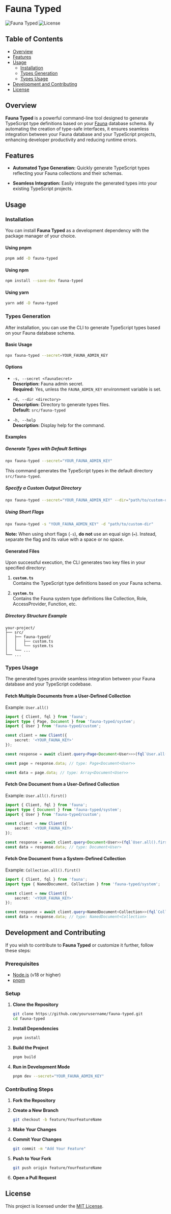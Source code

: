 # Fauna Typed

![Fauna Typed](https://img.shields.io/npm/v/fauna-typed.svg?style=flat-square)
![License](https://img.shields.io/npm/l/fauna-typed.svg?style=flat-square)

## Table of Contents

- [Overview](#overview)
- [Features](#features)
- [Usage](#usage)
  - [Installation](#installation)
  - [Types Generation](#types-generation)
  - [Types Usage](#types-usage)
- [Development and Contributing](#development-and-contributing)
- [License](#license)

## Overview

**Fauna Typed** is a powerful command-line tool designed to generate TypeScript type definitions based on your [Fauna](https://fauna.com/) database schema. By automating the creation of type-safe interfaces, it ensures seamless integration between your Fauna database and your TypeScript projects, enhancing developer productivity and reducing runtime errors.

## Features

- **Automated Type Generation:** Quickly generate TypeScript types reflecting your Fauna collections and their schemas.

- **Seamless Integration:** Easily integrate the generated types into your existing TypeScript projects.

## Usage

### Installation

You can install **Fauna Typed** as a development dependency with the package manager of your choice.

#### Using pnpm

```bash
pnpm add -D fauna-typed
```

#### Using npm

```bash
npm install --save-dev fauna-typed
```

#### Using yarn

```bash
yarn add -D fauna-typed
```

### Types Generation

After installation, you can use the CLI to generate TypeScript types based on your Fauna database schema.

#### Basic Usage

```bash
npx fauna-typed --secret=YOUR_FAUNA_ADMIN_KEY
```

#### Options

- `-s, --secret <faunaSecret>`\
  **Description:** Fauna admin secret.\
  **Required:** Yes, unless the `FAUNA_ADMIN_KEY` environment variable is set.

- `-d, --dir <directory>`\
  **Description:** Directory to generate types files.\
  **Default:** `src/fauna-typed`

- `-h, --help`\
  **Description:** Display help for the command.

#### Examples

##### Generate Types with Default Settings

```bash
npx fauna-typed --secret="YOUR_FAUNA_ADMIN_KEY"
```

This command generates the TypeScript types in the default directory `src/fauna-typed`.

##### Specify a Custom Output Directory

```bash
npx fauna-typed --secret="YOUR_FAUNA_ADMIN_KEY" --dir="path/to/custom-dir"
```

##### Using Short Flags

```bash
npx fauna-typed -s "YOUR_FAUNA_ADMIN_KEY" -d "path/to/custom-dir"
```

**Note:** When using short flags (`-s`), **do not** use an equal sign (`=`). Instead, separate the flag and its value with a space or no space.

#### Generated Files

Upon successful execution, the CLI generates two key files in your specified directory:

1. **`custom.ts`**\
   Contains the TypeScript type definitions based on your Fauna schema.

2. **`system.ts`**\
   Contains the Fauna system type definitions like Collection, Role, AccessProvider, Function, etc.

##### Directory Structure Example

```
your-project/
├── src/
│   ├── fauna-typed/
│   │   ├── custom.ts
│   │   └── system.ts
│   └── ...
└── ...
```

### Types Usage

The generated types provide seamless integration between your Fauna database and your TypeScript codebase.

#### Fetch Multiple Documents from a User-Defined Collection

Example: `User.all()`

```typescript
import { Client, fql } from 'fauna';
import type { Page, Document } from 'fauna-typed/system';
import { User } from 'fauna-typed/custom';

const client = new Client({
	secret: '<YOUR_FAUNA_KEY>'
});

const response = await client.query<Page<Document<User>>>(fql`User.all()`); // Returned type: QuerySuccess<Page<Document<User>>>

const page = response.data; // type: Page<Document<User>>

const data = page.data; // type: Array<Document<User>>
```

#### Fetch One Document from a User-Defined Collection

Example: `User.all().first()`

```typescript
import { Client, fql } from 'fauna';
import type { Document } from 'fauna-typed/system';
import { User } from 'fauna-typed/custom';

const client = new Client({
	secret: '<YOUR_FAUNA_KEY>'
});

const response = await client.query<Document<User>>(fql`User.all().first()`); // Returned type: QuerySuccess<Document<User>>
const data = response.data; // type: Document<User>
```

#### Fetch One Document from a System-Defined Collection

Example: `Collection.all().first()`

```typescript
import { Client, fql } from 'fauna';
import type { NamedDocument, Collection } from 'fauna-typed/system';

const client = new Client({
	secret: '<YOUR_FAUNA_KEY>'
});

const response = await client.query<NamedDocument<Collection>>(fql`Collection.all().first()`); // Returned type: QuerySuccess<NamedDocument<Collection>>
const data = response.data; // type: NamedDocument<Collection>
```

## Development and Contributing

If you wish to contribute to **Fauna Typed** or customize it further, follow these steps:

### Prerequisites

- [Node.js](https://nodejs.org/en/) (v18 or higher)
- [pnpm](https://pnpm.io/)&#x20;

### Setup

1. **Clone the Repository**

   ```bash
   git clone https://github.com/yourusername/fauna-typed.git
   cd fauna-typed
   ```

2. **Install Dependencies**

   ```bash
   pnpm install
   ```

3. **Build the Project**

   ```bash
   pnpm build
   ```

4. **Run in Development Mode**

   ```bash
   pnpm dev --secret="YOUR_FAUNA_ADMIN_KEY"
   ```

### Contributing Steps

1. **Fork the Repository**

2. **Create a New Branch**

   ```bash
   git checkout -b feature/YourFeatureName
   ```

3. **Make Your Changes**

4. **Commit Your Changes**

   ```bash
   git commit -m "Add Your Feature"
   ```

5. **Push to Your Fork**

   ```bash
   git push origin feature/YourFeatureName
   ```

6. **Open a Pull Request**

## License

This project is licensed under the [MIT License](LICENSE).

